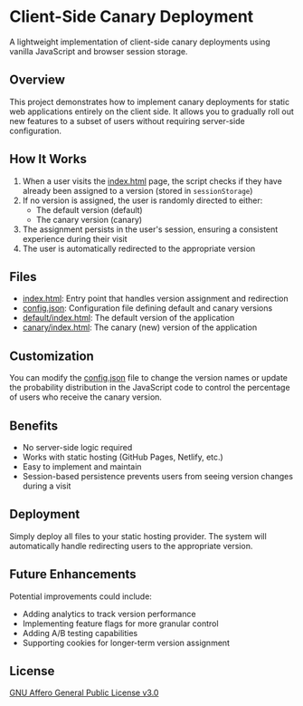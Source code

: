 # Client-Side Canary Deployment

A lightweight implementation of client-side canary deployments using vanilla JavaScript and browser session storage.

## Overview

This project demonstrates how to implement canary deployments for static web applications entirely on the client side. It allows you to gradually roll out new features to a subset of users without requiring server-side configuration.

## How It Works

1. When a user visits the [index.html](index.html) page, the script checks if they have already been assigned to a version (stored in `sessionStorage`)
2. If no version is assigned, the user is randomly directed to either:
   - The default version (default)
   - The canary version (canary)
3. The assignment persists in the user's session, ensuring a consistent experience during their visit
4. The user is automatically redirected to the appropriate version

## Files

- [index.html](index.html): Entry point that handles version assignment and redirection
- [config.json](config.json): Configuration file defining default and canary versions
- [default/index.html](default/index.html): The default version of the application
- [canary/index.html](canary/index.html): The canary (new) version of the application

## Customization

You can modify the [config.json](config.json) file to change the version names or update the probability distribution in the JavaScript code to control the percentage of users who receive the canary version.

## Benefits

- No server-side logic required
- Works with static hosting (GitHub Pages, Netlify, etc.)
- Easy to implement and maintain
- Session-based persistence prevents users from seeing version changes during a visit

## Deployment

Simply deploy all files to your static hosting provider. The system will automatically handle redirecting users to the appropriate version.

## Future Enhancements

Potential improvements could include:
- Adding analytics to track version performance
- Implementing feature flags for more granular control
- Adding A/B testing capabilities
- Supporting cookies for longer-term version assignment

## License

[GNU Affero General Public License v3.0](LICENSE)
